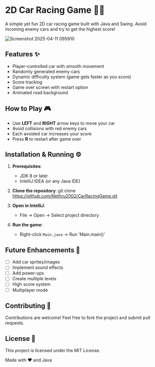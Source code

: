 # 2D Car Racing Game 🚗💨

A simple yet fun 2D car racing game built with Java and Swing. Avoid incoming enemy cars and try to get the highest score!

![Screenshot 2025-04-11 095910](https://github.com/user-attachments/assets/19f1e723-ffc3-48a3-97ba-cc3378bac50d)

## Features ✨

- Player-controlled car with smooth movement
- Randomly generated enemy cars
- Dynamic difficulty system (game gets faster as you score)
- Score tracking
- Game over screen with restart option
- Animated road background

## How to Play 🎮

- Use **LEFT** and **RIGHT** arrow keys to move your car
- Avoid collisions with red enemy cars
- Each avoided car increases your score
- Press **R** to restart after game over

## Installation & Running ⚙️

1. **Prerequisites**:
   - JDK 8 or later
   - IntelliJ IDEA (or any Java IDE)

2. **Clone the repository**:
   git clone https://github.com/Nethru2002/CarRacingGame.git

3. **Open in IntelliJ**:
   - File → Open → Select project directory

4. **Run the game**:
   - Right-click `Main.java` → Run 'Main.main()'

## Future Enhancements 🔮

- [ ] Add car sprites/images
- [ ] Implement sound effects
- [ ] Add power-ups
- [ ] Create multiple levels
- [ ] High score system
- [ ] Multiplayer mode

## Contributing 🤝

Contributions are welcome! Feel free to fork the project and submit pull requests.

## License 📜

This project is licensed under the MIT License.

Made with ❤️ and Java
